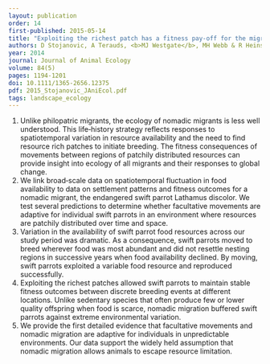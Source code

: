```yaml
---
layout: publication
order: 14
first-published: 2015-05-14
title: "Exploiting the richest patch has a fitness pay-off for the migratory swift parrot."
authors: D Stojanovic, A Terauds, <b>MJ Westgate</b>, MH Webb & R Heinsohn
year: 2014
journal: Journal of Animal Ecology
volume: 84(5)
pages: 1194-1201
doi: 10.1111/1365-2656.12375
pdf: 2015_Stojanovic_JAniEcol.pdf
tags: landscape_ecology
---
```

<ol>
  <li>Unlike philopatric migrants, the ecology of nomadic migrants is less well understood. This life‐history strategy reflects responses to spatiotemporal variation in resource availability and the need to find resource rich patches to initiate breeding. The fitness consequences of movements between regions of patchily distributed resources can provide insight into ecology of all migrants and their responses to global change.</li>
  <li>We link broad‐scale data on spatiotemporal fluctuation in food availability to data on settlement patterns and fitness outcomes for a nomadic migrant, the endangered swift parrot Lathamus discolor. We test several predictions to determine whether facultative movements are adaptive for individual swift parrots in an environment where resources are patchily distributed over time and space.</li>
  <li>Variation in the availability of swift parrot food resources across our study period was dramatic. As a consequence, swift parrots moved to breed wherever food was most abundant and did not resettle nesting regions in successive years when food availability declined. By moving, swift parrots exploited a variable food resource and reproduced successfully.</li>
  <li>Exploiting the richest patches allowed swift parrots to maintain stable fitness outcomes between discrete breeding events at different locations. Unlike sedentary species that often produce few or lower quality offspring when food is scarce, nomadic migration buffered swift parrots against extreme environmental variation.</li>
  <li>We provide the first detailed evidence that facultative movements and nomadic migration are adaptive for individuals in unpredictable environments. Our data support the widely held assumption that nomadic migration allows animals to escape resource limitation.</li>
</ol>